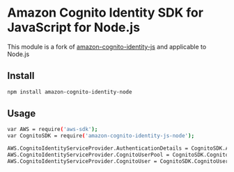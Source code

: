 # Amazon Cognito Identity SDK for JavaScript for Node.js

This module is a fork of [amazon-cognito-identity-js](https://github.com/aws/amazon-cognito-identity-js) and applicable to Node.js

## Install
```sh
npm install amazon-cognito-identity-node
```

## Usage
```sh
var AWS = require('aws-sdk');
var CognitoSDK = require('amazon-cognito-identity-js-node');

AWS.CognitoIdentityServiceProvider.AuthenticationDetails = CognitoSDK.AuthenticationDetails;
AWS.CognitoIdentityServiceProvider.CognitoUserPool = CognitoSDK.CognitoUserPool;
AWS.CognitoIdentityServiceProvider.CognitoUser = CognitoSDK.CognitoUser;
```
